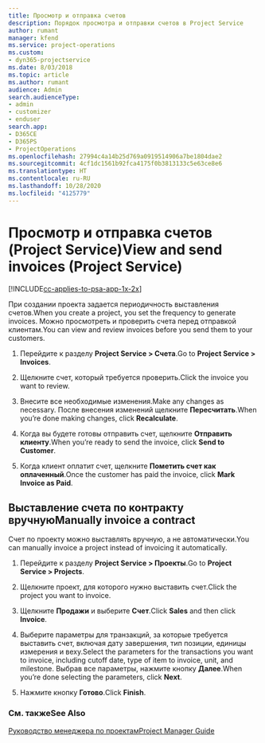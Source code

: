 ```yaml
---
title: Просмотр и отправка счетов
description: Порядок просмотра и отправки счетов в Project Service
author: rumant
manager: kfend
ms.service: project-operations
ms.custom:
- dyn365-projectservice
ms.date: 8/03/2018
ms.topic: article
ms.author: rumant
audience: Admin
search.audienceType:
- admin
- customizer
- enduser
search.app:
- D365CE
- D365PS
- ProjectOperations
ms.openlocfilehash: 27994c4a14b25d769a0919514906a7be1804dae2
ms.sourcegitcommit: 4cf1dc1561b92fca4175f0b3813133c5e63ce8e6
ms.translationtype: HT
ms.contentlocale: ru-RU
ms.lasthandoff: 10/28/2020
ms.locfileid: "4125779"
---
```

# <a name="view-and-send-invoices-project-service"></a><span data-ttu-id="3b64c-103">Просмотр и отправка счетов (Project Service)</span><span class="sxs-lookup"><span data-stu-id="3b64c-103">View and send invoices (Project Service)</span></span>

[!INCLUDE[cc-applies-to-psa-app-1x-2x](../includes/cc-applies-to-psa-app-1x-2x.md)]

<span data-ttu-id="3b64c-104">При создании проекта задается периодичность выставления счетов.</span><span class="sxs-lookup"><span data-stu-id="3b64c-104">When you create a project, you set the frequency to generate invoices.</span></span> <span data-ttu-id="3b64c-105">Можно просмотреть и проверить счета перед отправкой клиентам.</span><span class="sxs-lookup"><span data-stu-id="3b64c-105">You can view and review invoices before you send them to your customers.</span></span>  
  
1.  <span data-ttu-id="3b64c-106">Перейдите к разделу **Project Service > Счета**.</span><span class="sxs-lookup"><span data-stu-id="3b64c-106">Go to **Project Service > Invoices**.</span></span>  
  
2.  <span data-ttu-id="3b64c-107">Щелкните счет, который требуется проверить.</span><span class="sxs-lookup"><span data-stu-id="3b64c-107">Click the invoice you want to review.</span></span>  
  
3.  <span data-ttu-id="3b64c-108">Внесите все необходимые изменения.</span><span class="sxs-lookup"><span data-stu-id="3b64c-108">Make any changes as necessary.</span></span> <span data-ttu-id="3b64c-109">После внесения изменений щелкните **Пересчитать**.</span><span class="sxs-lookup"><span data-stu-id="3b64c-109">When you’re done making changes, click **Recalculate**.</span></span>  
  
4.  <span data-ttu-id="3b64c-110">Когда вы будете готовы отправить счет, щелкните **Отправить клиенту**.</span><span class="sxs-lookup"><span data-stu-id="3b64c-110">When you’re ready to send the invoice, click **Send to Customer**.</span></span>  
  
5.  <span data-ttu-id="3b64c-111">Когда клиент оплатит счет, щелкните **Пометить счет как оплаченный**.</span><span class="sxs-lookup"><span data-stu-id="3b64c-111">Once the customer has paid the invoice, click **Mark Invoice as Paid**.</span></span>  
  
## <a name="manually-invoice-a-contract"></a><span data-ttu-id="3b64c-112">Выставление счета по контракту вручную</span><span class="sxs-lookup"><span data-stu-id="3b64c-112">Manually invoice a contract</span></span>  
 <span data-ttu-id="3b64c-113">Счет по проекту можно выставлять вручную, а не автоматически.</span><span class="sxs-lookup"><span data-stu-id="3b64c-113">You can manually invoice a project instead of invoicing it automatically.</span></span>  
  
1.  <span data-ttu-id="3b64c-114">Перейдите к разделу **Project Service > Проекты**.</span><span class="sxs-lookup"><span data-stu-id="3b64c-114">Go to **Project Service > Projects**.</span></span>  
  
2.  <span data-ttu-id="3b64c-115">Щелкните проект, для которого нужно выставить счет.</span><span class="sxs-lookup"><span data-stu-id="3b64c-115">Click the project you want to invoice.</span></span>  
  
3.  <span data-ttu-id="3b64c-116">Щелкните **Продажи** и выберите **Счет**.</span><span class="sxs-lookup"><span data-stu-id="3b64c-116">Click **Sales** and then click **Invoice**.</span></span>  
  
4.  <span data-ttu-id="3b64c-117">Выберите параметры для транзакций, за которые требуется выставить счет, включая дату завершения, тип позиции, единицы измерения и веху.</span><span class="sxs-lookup"><span data-stu-id="3b64c-117">Select the parameters for the transactions you want to invoice, including cutoff date, type of item to invoice, unit, and milestone.</span></span> <span data-ttu-id="3b64c-118">Выбрав все параметры, нажмите кнопку **Далее**.</span><span class="sxs-lookup"><span data-stu-id="3b64c-118">When you’re done selecting the parameters, click **Next**.</span></span>  
  
5.  <span data-ttu-id="3b64c-119">Нажмите кнопку **Готово**.</span><span class="sxs-lookup"><span data-stu-id="3b64c-119">Click **Finish**.</span></span>  
  
### <a name="see-also"></a><span data-ttu-id="3b64c-120">См. также</span><span class="sxs-lookup"><span data-stu-id="3b64c-120">See Also</span></span>  
 [<span data-ttu-id="3b64c-121">Руководство менеджера по проектам</span><span class="sxs-lookup"><span data-stu-id="3b64c-121">Project Manager Guide</span></span>](../psa/project-manager-guide.md)
